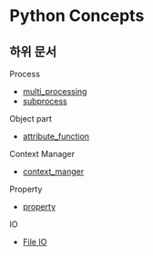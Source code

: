 # Python Concepts

## 하위 문서

Process
- [multi_processing](concept/process/Multiprocessing/multiprocessing.md)
- [subprocess](concept/process/subprocess/subprocess.md)

Object part   
- [attribute_function](concept/Object/attribute_function.md)   

Context Manager
- [context_manger](concept/Context_Manager/Context%20Manager.md)

Property
- [property](concept/Property/property.md)

IO
- [File IO](concept/IO/File_IO.md)   